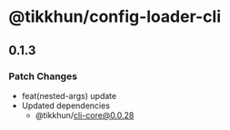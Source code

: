 # @tikkhun/config-loader-cli

## 0.1.3

### Patch Changes

- feat(nested-args) update
- Updated dependencies
  - @tikkhun/cli-core@0.0.28
